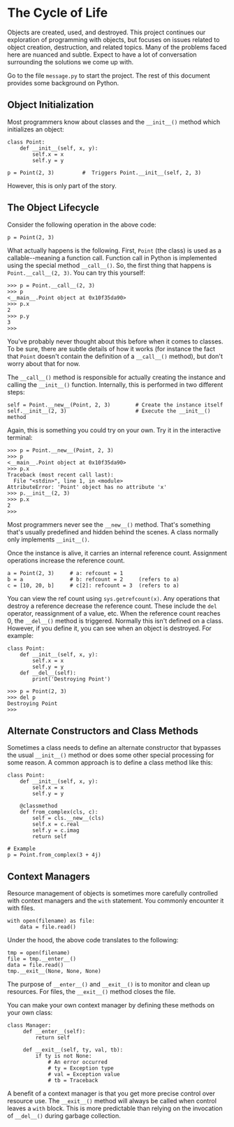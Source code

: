 # The Cycle of Life

Objects are created, used, and destroyed.   This project continues our
exploration of programming with objects, but focuses on issues related
to object creation, destruction, and related topics.   Many of the 
problems faced here are nuanced and subtle.  Expect to have a lot of
conversation surrounding the solutions we come up with.

Go to the file `message.py` to start the project.  The rest of
this document provides some background on Python.

## Object Initialization

Most programmers know about classes and the `__init__()` method which
initializes an object:

```
class Point:
    def __init__(self, x, y):
        self.x = x
        self.y = y

p = Point(2, 3)         #  Triggers Point.__init__(self, 2, 3)
```

However, this is only part of the story. 

## The Object Lifecycle

Consider the following operation in the above code:

```
p = Point(2, 3)
```

What actually happens is the following.  First, `Point` (the class) is
used as a callable--meaning a function call.  Function call in Python
is implemented using the special method `__call__()`.  So, the first
thing that happens is `Point.__call__(2, 3)`.  You can try this
yourself:

```
>>> p = Point.__call__(2, 3)
>>> p
<__main__.Point object at 0x10f35da90>
>>> p.x
2
>>> p.y
3
>>>
```

You've probably never thought about this before when it comes to
classes. To be sure, there are subtle details of how it works (for
instance the fact that `Point` doesn't contain the definition of a
`__call__()` method), but don't worry about that for now.

The `__call__()` method is responsible for actually creating the
instance and calling the `__init__()` function.  Internally, this is
performed in two different steps:

```
self = Point.__new__(Point, 2, 3)        # Create the instance itself
self.__init__(2, 3)                      # Execute the __init__() method
```    

Again, this is something you could try on your own.  Try it in the
interactive terminal:

```
>>> p = Point.__new__(Point, 2, 3)
>>> p
<__main__.Point object at 0x10f35da90>
>>> p.x
Traceback (most recent call last):
  File "<stdin>", line 1, in <module>
AttributeError: 'Point' object has no attribute 'x'
>>> p.__init__(2, 3)
>>> p.x
2
>>>
```

Most programmers never see the `__new__()` method.  That's something
that's usually predefined and hidden behind the scenes.  A class
normally only implements `__init__()`.

Once the instance is alive, it carries an internal reference
count. Assignment operations increase the reference count.

```
a = Point(2, 3)     # a: refcount = 1
b = a               # b: refcount = 2     (refers to a)
c = [10, 20, b]     # c[2]: refcount = 3  (refers to a)
```

You can view the ref count using `sys.getrefcount(x)`.  Any operations
that destroy a reference decrease the reference count. These include
the `del` operator, reassignment of a value, etc.  When the reference
count reaches 0, the `__del__()` method is triggered.  Normally this
isn't defined on a class.  However, if you define it, you can see when
an object is destroyed. For example:

```
class Point:
    def __init__(self, x, y):
        self.x = x
        self.y = y
    def __del__(self):
        print('Destroying Point')

>>> p = Point(2, 3)
>>> del p
Destroying Point
>>>
```

## Alternate Constructors and Class Methods

Sometimes a class needs to define an alternate constructor that
bypasses the usual `__init__()` method or does some other special
processing for some reason.  A common approach is to define a class
method like this:

```
class Point:
    def __init__(self, x, y):
        self.x = x
        self.y = y

    @classmethod
    def from_complex(cls, c):
        self = cls.__new__(cls)
        self.x = c.real
        self.y = c.imag
        return self

# Example
p = Point.from_complex(3 + 4j)
```

## Context Managers

Resource management of objects is sometimes more carefully controlled
with context managers and the `with` statement. You commonly encounter
it with files.

```
with open(filename) as file:
    data = file.read()
```

Under the hood, the above code translates to the following:

```
tmp = open(filename)
file = tmp.__enter__()
data = file.read()
tmp.__exit__(None, None, None)
```

The purpose of `__enter__()` and `__exit__()` is to monitor and clean
up resources.  For files, the `__exit__()` method closes the file.

You can make your own context manager by defining these methods on
your own class:

```
class Manager:
     def __enter__(self):
         return self
	 
     def __exit__(self, ty, val, tb):
         if ty is not None:
             # An error occurred
             # ty = Exception type
             # val = Exception value
             # tb = Traceback
```

A benefit of a context manager is that you get more precise control
over resource use.  The `__exit__()` method will always be called when
control leaves a `with` block.  This is more predictable than relying
on the invocation of `__del__()` during garbage collection.

